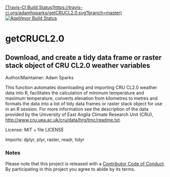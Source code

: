
<!-- README.md is generated from README.Rmd. Please edit that file -->
[\[Travis-CI Build Status\]https://travis-ci.org/adamhsparks/getCRUCL2.0.svg?branch=master)](https://travis-ci.org/) [![AppVeyor Build Status](https://ci.appveyor.com/api/projects/status/github/adamhsparks/getCRUCL2.0?branch=master&svg=true)](https://ci.appveyor.com/project/adamhsparks/getCRUCL2.0)

getCRUCL2.0
===========

Download, and create a tidy data frame or raster stack object of CRU CL2.0 weather variables
--------------------------------------------------------------------------------------------

Author/Maintainer: Adam Sparks

This function automates downloading and importing CRU CL2.0 weather data into R, facilitates the calculation of minimum temperature and maximum temperature, converts elevation from kilometres to metres and formats the data into a list of tidy data frames or raster stack object for use in an R session. For more information see the description of the data provided by the University of East Anglia Climate Research Unit (CRU), <http://www.cru.uea.ac.uk/cru/data/hrg/tmc/readme.txt>.

License: MIT + file LICENSE

Imports: dplyr, plyr, raster, readr, tidyr

### Notes

Please note that this project is released with a [Contributor Code of Conduct](CONDUCT.md). By participating in this project you agree to abide by its terms.
